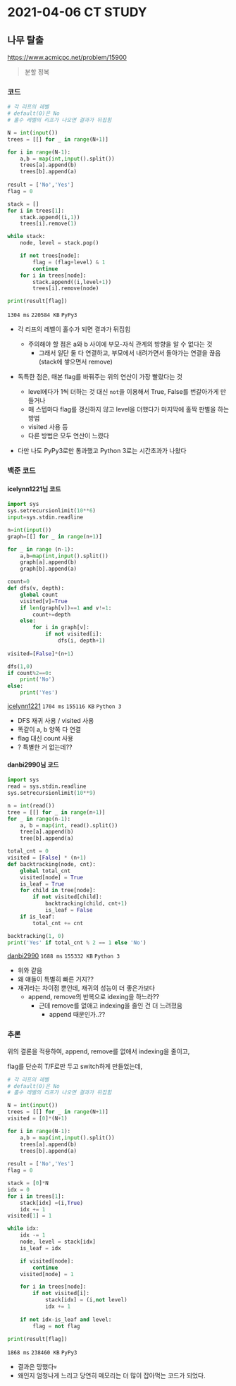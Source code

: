 # 2021-04-06 CT STUDY



## 나무 탈출

https://www.acmicpc.net/problem/15900

> 분할 정복

### 코드

```python
# 각 리프의 레벨
# default(0)은 No
# 홀수 레벨의 리프가 나오면 결과가 뒤집힘

N = int(input())
trees = [[] for _ in range(N+1)]

for i in range(N-1):
    a,b = map(int,input().split())
    trees[a].append(b)
    trees[b].append(a)
    
result = ['No','Yes']
flag = 0

stack = []
for i in trees[1]:
    stack.append((i,1))
    trees[i].remove(1)

while stack:
    node, level = stack.pop()

    if not trees[node]:
        flag = (flag+level) & 1
        continue
    for i in trees[node]:
        stack.append((i,level+1))
        trees[i].remove(node)

print(result[flag])
```

`1304 ms` `220584 KB` `PyPy3`



- 각 리프의 레벨이 홀수가 되면 결과가 뒤집힘
  - 주의해야 할 점은 a와 b 사이에 부모-자식 관계의 방향을 알 수 없다는 것
    - 그래서 일단 둘 다 연결하고, 부모에서 내려가면서 돌아가는 연결을 끊음(stack에 쌓으면서 remove)



- 독특한 점은, 매본 flag를 바꿔주는 위의 연산이 가장 빨랐다는 것
  - level에다가 1씩 더하는 것 대신 `not`을 이용해서 True, False를 번갈아가게 만들거나
  - 매 스텝마다 flag를 갱신하지 않고 level을 더했다가 마지막에 홀짝 판별을 하는 방법
  - visited 사용 등
  - 다른 방법은 모두 연산이 느렸다



- 다만 나도 PyPy3로만 통과했고 Python 3로는 시간초과가 나왔다



### 백준 코드

#### icelynn1221님 코드

```python
import sys
sys.setrecursionlimit(10**6)
input=sys.stdin.readline

n=int(input())
graph=[[] for _ in range(n+1)]

for _ in range (n-1):
    a,b=map(int,input().split())
    graph[a].append(b)
    graph[b].append(a)

count=0
def dfs(v, depth):
    global count
    visited[v]=True
    if len(graph[v])==1 and v!=1:
        count+=depth
    else:
        for i in graph[v]:
            if not visited[i]:
                dfs(i, depth+1)
                
visited=[False]*(n+1)

dfs(1,0)
if count%2==0:
    print('No')
else:
    print('Yes')

```

[icelynn1221](https://www.acmicpc.net/user/icelynn1221) `1704 ms` `155116 KB` `Python 3`



- DFS 재귀 사용 / visited 사용
- 똑같이 a, b 양쪽 다 연결
- flag 대신 count 사용
- ? 특별한 거 없는데??



#### danbi2990님 코드

```python
import sys
read = sys.stdin.readline
sys.setrecursionlimit(10**9)

n = int(read())
tree = [[] for _ in range(n+1)]
for _ in range(n-1):
    a, b = map(int, read().split())
    tree[a].append(b)
    tree[b].append(a)

total_cnt = 0
visited = [False] * (n+1)
def backtracking(node, cnt):
    global total_cnt
    visited[node] = True
    is_leaf = True
    for child in tree[node]:
        if not visited[child]:
            backtracking(child, cnt+1)
            is_leaf = False
    if is_leaf:
        total_cnt += cnt

backtracking(1, 0)
print('Yes' if total_cnt % 2 == 1 else 'No')
```

[danbi2990](https://www.acmicpc.net/user/danbi2990) `1688 ms` `155332 KB` `Python 3`



- 위와 같음
- 왜 얘들이 특별히 빠른 거지??
- 재귀라는 차이점 뿐인데, 재귀의 성능이 더 좋은가보다
  - append, remove의 반복으로 idexing을 하느라??
    - 근데 remove를 없애고 indexing을 줄인 건 더 느려졌음
      - append 때문인가..??



### 추론

위의 결론을 적용하여, append, remove를 없애서 indexing을 줄이고,

flag를 단순히 T/F로만 두고 switch하게 만들었는데,

```python
# 각 리프의 레벨
# default(0)은 No
# 홀수 레벨의 리프가 나오면 결과가 뒤집힘

N = int(input())
trees = [[] for _ in range(N+1)]
visited = [0]*(N+1)

for i in range(N-1):
    a,b = map(int,input().split())
    trees[a].append(b)
    trees[b].append(a)
    
result = ['No','Yes']
flag = 0

stack = [0]*N
idx = 0
for i in trees[1]:
    stack[idx] =(i,True)
    idx += 1
visited[1] = 1

while idx:
    idx -= 1
    node, level = stack[idx]
    is_leaf = idx

    if visited[node]:
        continue
    visited[node] = 1

    for i in trees[node]:
        if not visited[i]:
            stack[idx] = (i,not level)
            idx += 1
    
    if not idx-is_leaf and level:
        flag = not flag

print(result[flag])
```

`1868 ms` `238460 KB` `PyPy3`



- 결과은 망했다💀
- 왜인지 엄청나게 느리고 당연히 메모리는 더 많이 잡아먹는 코드가 되었다.
